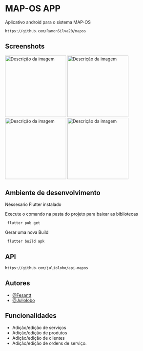 # MAP-OS APP

Aplicativo android para o sistema MAP-OS
```bash
https://github.com/RamonSilva20/mapos
```

## Screenshots
<img src="https://github.com/Fesantt/MAPOS-OS-APP-FLUTTER/assets/33626716/e489e367-6fe6-41e2-ac3e-bcf96f2947e5" alt="Descrição da imagem" width="200">
<img src="https://github.com/Fesantt/MAPOS-OS-APP-FLUTTER/assets/33626716/4588a98a-8bb7-4b65-b9df-9a879ff0aa31" alt="Descrição da imagem" width="200">
<img src="https://github.com/Fesantt/MAPOS-OS-APP-FLUTTER/assets/33626716/cc2994b6-0db3-47d4-a3b0-4972b75f3bfd" alt="Descrição da imagem" width="200">
<img src="https://github.com/Fesantt/MAPOS-OS-APP-FLUTTER/assets/33626716/5c0c51cf-9824-41b2-97e2-dcaaa1df86c1" alt="Descrição da imagem" width="200">


## Ambiente de desenvolvimento

Néssesario Flutter instalado

Execute o comando na pasta do projeto para baixar as bibliotecas
```bash
 flutter pub get
```
Gerar uma nova Build

```bash
 flutter build apk
```
    
## API
```bash
https://github.com/juliolobo/api-mapos
```


## Autores

- [@Fesantt](https://www.github.com/Fesantt)
- [@Juliolobo](https://github.com/juliolobo)




## Funcionalidades

- Adição/edição de serviços
- Adição/edição de produtos
- Adição/edição de clientes
- Adição/edição de ordens de serviço.


